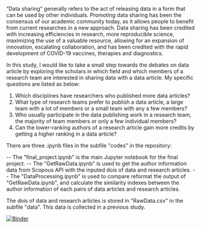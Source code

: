 “Data sharing” generally refers to the act of releasing data in a form that can be used by other individuals. Promoting data sharing has been the consensus of our academic community today, as it allows people to benefit from current researches in a new approach. Data sharing has been credited with increasing efficiencies in research, more reproducible science, maximizing the use of a valuable resource, allowing for an expansion of innovation, escalating collaboration, and has been credited with the rapid development of COVID-19 vaccines, therapies and diagnostics.

In this study, I would like to take a small step towards the debates on data article by exploring the scholars in which field and which members of a research team are interested in sharing data with a data article. My specific questions are listed as below:
1) Which disciplines have researchers who published more data articles?
2) What type of research teams prefer to publish a data article, a large team with a lot of members or a small team with any a few members?
3) Who usually participate in the data publishing work in a research team, the majority of team members or only a few individual members? 
4) Can the lower-ranking authors of a research article gain more credits by getting a higher ranking in a data article?

There are three .ipynb files in the subfile "codes" in the repository:

-- The "final_project.ipynb" is the main Jupyter notebook for the final project.
-- The "GetRawData.ipynb" is used to get the author information data from Scopous API with the inputed dois of data and research articles.
-- The "DataProcessing.ipynb" is used to compare reformat the output of "GetRawData.ipynb", and calculate the similarity indexes between the author information of each pairs of data articles and research articles.

The dois of data and research articles is stored in "RawData.csv" in the subfile "data". This data is collected in a previous study.


[![Binder](https://mybinder.org/badge_logo.svg)](https://mybinder.org/v2/gh/daily008/Tianji_final_project/HEAD)